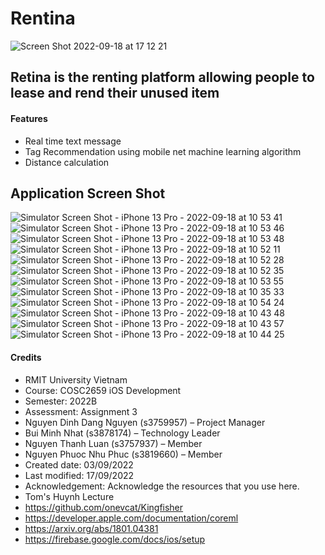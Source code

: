 # Rentina

![Screen Shot 2022-09-18 at 17 12 21](https://user-images.githubusercontent.com/72547907/190897053-256075c2-c6e4-444d-ad45-aa85c7ccd6b5.png)


## Retina is the renting platform allowing people to lease and rend their unused item

#### Features

* Real time text message
* Tag Recommendation using mobile net machine learning algorithm
* Distance calculation

## Application Screen Shot

![Simulator Screen Shot - iPhone 13 Pro - 2022-09-18 at 10 53 41](https://user-images.githubusercontent.com/72547907/190884949-b8cf2cfa-e5c7-411c-8347-de210e4df7bc.png)
![Simulator Screen Shot - iPhone 13 Pro - 2022-09-18 at 10 53 46](https://user-images.githubusercontent.com/72547907/190884950-36e795d5-fa0f-455a-9cca-c0525ab12ae3.png)
![Simulator Screen Shot - iPhone 13 Pro - 2022-09-18 at 10 53 48](https://user-images.githubusercontent.com/72547907/190884951-677b8345-8c56-4e18-a398-faf73689ef63.png)
![Simulator Screen Shot - iPhone 13 Pro - 2022-09-18 at 10 52 11](https://user-images.githubusercontent.com/72547907/190884953-a7d420fa-8009-4daa-a5b2-2c8ebd0d83d9.png)
![Simulator Screen Shot - iPhone 13 Pro - 2022-09-18 at 10 52 28](https://user-images.githubusercontent.com/72547907/190884954-2c0016ce-8cdf-4573-a7c2-22ceca081afe.png)
![Simulator Screen Shot - iPhone 13 Pro - 2022-09-18 at 10 52 35](https://user-images.githubusercontent.com/72547907/190884955-f70661e9-9b15-42b5-b426-64bb08e60a20.png)
![Simulator Screen Shot - iPhone 13 Pro - 2022-09-18 at 10 53 55](https://user-images.githubusercontent.com/72547907/190884956-b0bf2635-8b06-4182-b34d-815ebfc3bcf1.png)
![Simulator Screen Shot - iPhone 13 Pro - 2022-09-18 at 10 35 33](https://user-images.githubusercontent.com/72547907/190884957-dee0f4f4-31c0-4dc3-98da-b79472fa175b.png)
![Simulator Screen Shot - iPhone 13 Pro - 2022-09-18 at 10 54 24](https://user-images.githubusercontent.com/72547907/190884959-fd7f63f8-a70f-4a25-aa2f-78556c4e2a7c.png)
![Simulator Screen Shot - iPhone 13 Pro - 2022-09-18 at 10 43 48](https://user-images.githubusercontent.com/72547907/190884960-5c24bc86-b354-4d6f-b536-513c9af53895.png)
![Simulator Screen Shot - iPhone 13 Pro - 2022-09-18 at 10 43 57](https://user-images.githubusercontent.com/72547907/190884961-21612fdf-4a71-4454-8711-1f59b541f66b.png)
![Simulator Screen Shot - iPhone 13 Pro - 2022-09-18 at 10 44 25](https://user-images.githubusercontent.com/72547907/190884962-1fb5de75-43e0-4bcd-9ba6-247c5d631946.png)


#### Credits

* RMIT University Vietnam
* Course: COSC2659 iOS Development
* Semester: 2022B
* Assessment: Assignment 3
* Nguyen Dinh Dang Nguyen (s3759957) – Project Manager
* Bui Minh Nhat (s3878174) – Technology Leader
* Nguyen Thanh Luan (s3757937) – Member
* Nguyen Phuoc Nhu Phuc (s3819660) – Member
* Created  date: 03/09/2022
* Last modified: 17/09/2022
* Acknowledgement: Acknowledge the resources that you use here.
* Tom's Huynh Lecture
* https://github.com/onevcat/Kingfisher
* https://developer.apple.com/documentation/coreml
* https://arxiv.org/abs/1801.04381
* https://firebase.google.com/docs/ios/setup
 

